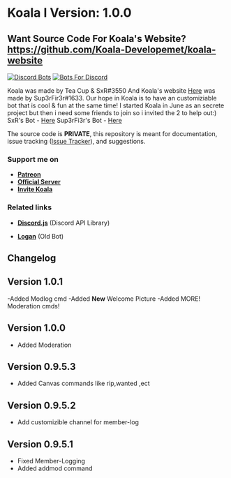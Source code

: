 # Koala l Version: 1.0.0
## Want Source Code For Koala's Website? https://github.com/Koala-Developemet/koala-website
[![Discord Bots](https://discordbots.org/api/widget/453601455698608139.svg)](https://discordbots.org/bot/453601455698608139)
[![Bots For Discord](https://botsfordiscord.com/api/v1/bots/453601455698608139/embed?theme=dark)](https://botsfordiscord.com/bot/453601455698608139)


Koala  was made by Tea Cup & SxR#3550 And Koala's website [Here](https://koala.glitch.me/) was made by Sup3rFir3r#1633.
Our hope in Koala is to have an customiziable bot that is cool & fun at the same time!
I started Koala in June as an secrete project but then i need some friends to join so i invited the 2 to help out:)
SxR's Bot - [Here](https://discordbots.org/bot/453235434172973056) 
Sup3rFi3r's Bot - [Here](https://discordbots.org/bot/435601248323108884)

The source code is **PRIVATE**, this repository is meant for documentation, issue tracking ([Issue Tracker](https://github.com/HunterWilson56/koala/issues)), and suggestions.

### Support me on

- **[Patreon](https://www.patreon.com/koaladiscord)**
- **[Official Server](https://discord.gg/hnP9qBW)**
- **[Invite Koala](https://koala.glitch.me/invite)**

### Related links

- **[Discord.js](https://github.com/hydrabolt/discord.js)** (Discord API Library)

- **[Logan](https://github.com/HunterWilson56/Logan-Bot)** (Old Bot)

## Changelog 
## Version 1.0.1
-Added Modlog cmd
-Added **New** Welcome Picture
-Added MORE! Moderation cmds!

## Version 1.0.0
- Added Moderation

## Version 0.9.5.3
- Added Canvas commands like rip,wanted ,ect

## Version 0.9.5.2
- Add customizible channel for member-log

## Version 0.9.5.1
- Fixed Member-Logging
- Added addmod command
